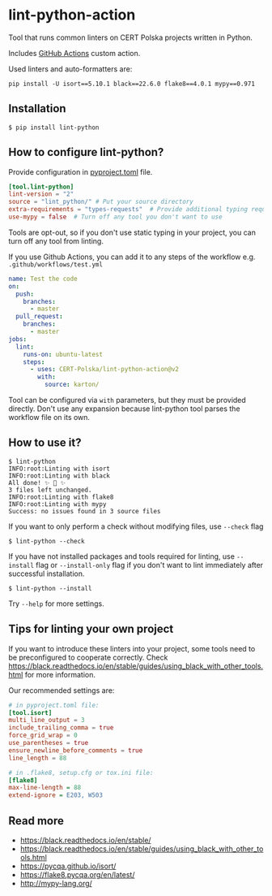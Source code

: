 # lint-python-action

Tool that runs common linters on CERT Polska projects written in Python.

Includes [GitHub Actions](https://docs.github.com/en/actions) custom action.

Used linters and auto-formatters are:

```
pip install -U isort==5.10.1 black==22.6.0 flake8==4.0.1 mypy==0.971
```

## Installation

```console
$ pip install lint-python
```

## How to configure lint-python?

Provide configuration in [pyproject.toml](https://peps.python.org/pep-0621/) file.

```toml
[tool.lint-python]
lint-version = "2"
source = "lint_python/" # Put your source directory
extra-requirements = "types-requests"  # Provide additional typing requirements if needed
use-mypy = false  # Turn off any tool you don't want to use
```

Tools are opt-out, so if you don't use static typing in your project, you can turn off any tool from linting.

If you use Github Actions, you can add it to any steps of the workflow e.g. `.github/workflows/test.yml`

```yaml
name: Test the code
on:
  push:
    branches:
      - master
  pull_request:
    branches:
      - master
jobs:
  lint:
    runs-on: ubuntu-latest
    steps:
      - uses: CERT-Polska/lint-python-action@v2
        with:
          source: karton/
```

Tool can be configured via `with` parameters, but they must be provided directly. 
Don't use any expansion because lint-python tool parses the workflow file on its own.

## How to use it?

```console
$ lint-python
INFO:root:Linting with isort
INFO:root:Linting with black
All done! ✨ 🍰 ✨
3 files left unchanged.
INFO:root:Linting with flake8
INFO:root:Linting with mypy
Success: no issues found in 3 source files
```

If you want to only perform a check without modifying files, use `--check` flag
```console
$ lint-python --check
```

If you have not installed packages and tools required for linting, use `--install` flag or `--install-only` flag if
you don't want to lint immediately after successful installation.
```console
$ lint-python --install
```

Try `--help` for more settings.

## Tips for linting your own project

If you want to introduce these linters into your project, some tools need to be preconfigured to cooperate correctly. 
Check https://black.readthedocs.io/en/stable/guides/using_black_with_other_tools.html for more information.

Our recommended settings are:

```toml
# in pyproject.toml file:
[tool.isort]
multi_line_output = 3
include_trailing_comma = true
force_grid_wrap = 0
use_parentheses = true
ensure_newline_before_comments = true
line_length = 88
```

```ini
# in .flake8, setup.cfg or tox.ini file:
[flake8]
max-line-length = 88
extend-ignore = E203, W503
```

## Read more

- https://black.readthedocs.io/en/stable/
- https://black.readthedocs.io/en/stable/guides/using_black_with_other_tools.html
- https://pycqa.github.io/isort/
- https://flake8.pycqa.org/en/latest/
- http://mypy-lang.org/
